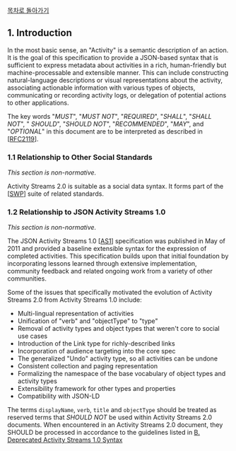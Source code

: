 [목차로 돌아가기](ActivityStreams2.0Contents.md)

## 1. Introduction

In the most basic sense, an "Activity" is a semantic description of an action. It is the goal of this specification to provide a JSON-based syntax that is sufficient to express metadata about activities in a rich, human-friendly but machine-processable and extensible manner. This can include constructing natural-language descriptions or visual representations about the activity, associating actionable information with various types of objects, communicating or recording activity logs, or delegation of potential actions to other applications.

The key words "*MUST*", "*MUST NOT*", "*REQUIRED*", "*SHALL*", "*SHALL NOT*", " *SHOULD*", "*SHOULD NOT*", "*RECOMMENDED*", "*MAY*", and "*OPTIONAL*" in this document are to be interpreted as described in [[RFC2119](https://www.w3.org/TR/activitystreams-core/#bib-RFC2119)].

### 1.1 Relationship to Other Social Standards

_This section is non-normative._

Activity Streams 2.0 is suitable as a social data syntax. It forms part of the [[SWP](https://www.w3.org/TR/activitystreams-core/#bib-SWP)] suite of related standards.

### 1.2 Relationship to JSON Activity Streams 1.0

_This section is non-normative._

The JSON Activity Streams 1.0 [[AS1](https://www.w3.org/TR/activitystreams-core/#bib-AS1)] specification was published in May of 2011 and provided a baseline extensible syntax for the expression of completed activities. This specification builds upon that initial foundation by incorporating lessons learned through extensive implementation, community feedback and related ongoing work from a variety of other communities.

Some of the issues that specifically motivated the evolution of Activity Streams 2.0 from Activity Streams 1.0 include:

- Multi-lingual representation of activities
- Unification of "verb" and "objectType" to "type"
- Removal of activity types and object types that weren't core to social use cases
- Introduction of the Link type for richly-described links
- Incorporation of audience targeting into the core spec
- The generalized "Undo" activity type, so all activities can be undone
- Consistent collection and paging representation
- Formalizing the namespace of the base vocabulary of object types and activity types
- Extensibility framework for other types and properties
- Compatibility with JSON-LD

The terms `displayName`, `verb`, `title` and `objectType` should be treated as reserved terms that *SHOULD NOT* be used within Activity Streams 2.0 documents. When encountered in an Activity Streams 2.0 document, they SHOULD be processed in accordance to the guidelines listed in [B. Deprecated Activity Streams 1.0 Syntax](https://www.w3.org/TR/activitystreams-core/#activitystreams-1.0a)
